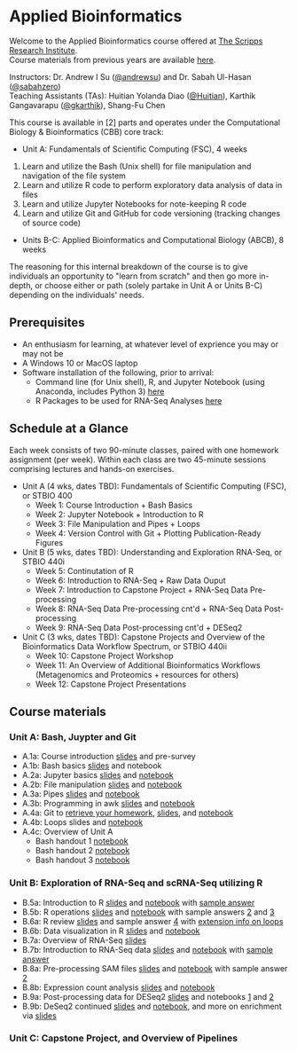 # Applied Bioinformatics
Welcome to the Applied Bioinformatics course offered at [The Scripps Research Institute](https://www.scripps.edu//). </br>
Course materials from previous years are available [here](https://github.com/SuLab/Applied-Bioinformatics/tree/master). </br> 

Instructors: Dr. Andrew I Su ([@andrewsu](https://github.com/andrewsu)) and Dr. Sabah Ul-Hasan ([@sabahzero](https://github.com/sabahzero)) </br>
Teaching Assistants (TAs): Huitian Yolanda Diao ([@Huitian](https://github.com/Yolanda-HT)), Karthik Gangavarapu ([@gkarthik](https://github.com/gkarthik)), Shang-Fu Chen </br> 

This course is available in [2] parts and operates under the Computational Biology & Bioinformatics (CBB) core track: </br>
* Unit A:    Fundamentals of Scientific Computing (FSC), 4 weeks </br>
1. Learn and utilize the Bash (Unix shell) for file manipulation and navigation of the file system </br>
2. Learn and utilize R code to perform exploratory data analysis of data in files </br>
3. Learn and utilize Jupyter Notebooks for note-keeping R code </br>
4. Learn and utilize Git and GitHub for code versioning (tracking changes of source code) </br>
* Units B-C: Applied Bioinformatics and Computational Biology (ABCB), 8 weeks </br>

The reasoning for this internal breakdown of the course is to give individuals an opportunity to "learn from scratch" and then go more in-depth, or choose either or path (solely partake in Unit A or Units B-C) depending on the individuals' needs. </br>

## Prerequisites

* An enthusiasm for learning, at whatever level of exprience you may or may not be
* A Windows 10 or MacOS laptop 
* Software installation of the following, prior to arrival:
  * Command line (for Unix shell), R, and Jupyter Notebook (using Anaconda, includes Python 3) [here](Configuration.md) 
  * R Packages to be used for RNA-Seq Analyses [here](Configuration_RNAseq.md)

## Schedule at a Glance

Each week consists of two 90-minute classes, paired with one homework assignment (per week). Within each class are two 45-minute sessions comprising lectures and hands-on exercises. </br> 
* Unit A (4 wks, dates TBD): Fundamentals of Scientific Computing (FSC), or STBIO 400
  * Week 1: Course Introduction + Bash Basics
  * Week 2: Jupyter Notebook + Introduction to R 
  * Week 3: File Manipulation and Pipes + Loops 
  * Week 4: Version Control with Git + Plotting Publication-Ready Figures
* Unit B (5 wks, dates TBD): Understanding and Exploration RNA-Seq, or STBIO 440i
  * Week 5: Continutation of R
  * Week 6: Introduction to RNA-Seq + Raw Data Ouput
  * Week 7: Introduction to Capstone Project + RNA-Seq Data Pre-processing
  * Week 8: RNA-Seq Data Pre-processing cnt'd + RNA-Seq Data Post-processing
  * Week 9: RNA-Seq Data Post-processing cnt'd + DESeq2
* Unit C (3 wks, dates TBD): Capstone Projects and Overview of the Bioinformatics Data Workflow Spectrum, or STBIO 440ii
  * Week 10: Capstone Project Workshop
  * Week 11: An Overview of Additional Bioinformatics Workflows (Metagenomics and Proteomics + resources for others) 
  * Week 12: Capstone Project Presentations

## Course materials

### Unit A: Bash, Juypter and Git
* A.1a: Course introduction [slides](https://docs.google.com/presentation/d/1B8mOhQOvRb7aK2-l8y5oEoz9bmhj8zg7KY-tuXVWwOo) and pre-survey
* A.1b: Bash basics [slides](https://docs.google.com/presentation/d/1ugVZpA1dBf-STiqx_rB6aMMM2ymirv50XBYTLjajKq8) and notebook
* A.2a: Jupyter basics [slides](https://docs.google.com/presentation/d/1uSNAH_kLjUuNCB38JPH1dZNcPRGB4xTnRw7s6sLZSQc) and [notebook](Module-1_bash-jupyter-git/1.3_jupyter-basics.ipynb)
* A.2b: File manipulation [slides](https://docs.google.com/presentation/d/1v99KZHKdKDSsS3D3gerX_NpfoKEm6eO3a5euqxbZ0UA) and [notebook](Module-1_bash-jupyter-git/1.4_working-with-files.ipynb) 
* A.3a: Pipes [slides](https://docs.google.com/presentation/d/1X88Zjiyo7LfJVVAKhvJKNKEsJMLgkPYQtCXHzkWg3uE) and [notebook](Module-1_bash-jupyter-git/1.5_redirection-and-pipes.ipynb)
* A.3b: Programming in awk [slides](https://docs.google.com/presentation/d/1ejePOkEU7FVSqXUPtpM89neLXP7nR24R9Cb24QSyeqw) and [notebook](Module-1_bash-jupyter-git/1.6_awk.ipynb)
* A.4a: Git to [retrieve your homework](Module-1_bash-jupyter-git/git_reset_local_repo.ipynb), [slides](https://drive.google.com/open?id=11QUQRnKRmCQukB0pL82x9Kf7x5zyjEHe), and [notebook](Module-1_bash-jupyter-git/1.7_for_loop_and_string_replacement.ipynb)
* A.4b: Loops slides and [notebook](Module-1_bash-jupyter-git/1.8_find_git_stringreplacement_questions.ipynb)
* A.4c: Overview of Unit A
  * Bash handout 1 [notebook](Module-1_bash-jupyter-git/week1-1_bash.md)
  * Bash handout 2 [notebook](Module-1_bash-jupyter-git/week1-2_bash.md)
  * Bash handout 3 [notebook](Module-1_bash-jupyter-git/week2-1_bash.md)

### Unit B: Exploration of RNA-Seq and scRNA-Seq utilizing R
* B.5a: Introduction to R [slides](https://github.com/SuLab/Applied-Bioinformatics/raw/master/Unit1-module2-R/R-1.pptx) and [notebook](Unit1-module2-R/R.intro.1.ipynb) with [sample answer](Unit1-module2-R/R.intro.1.practice2.1.ipynb)
* B.5b: R operations [slides](https://github.com/SuLab/Applied-Bioinformatics/raw/master/Unit1-module2-R/R-2.pptx) and [notebook](Unit1-module2-R/R.intro.2.ipynb) with sample answers [2](Unit1-module2-R/R.intro.1.practice2.2.ipynb) and [3](Unit1-module2-R/R.intro.1.practice2.3.ipynb) 
* B.6a: R review [slides](https://github.com/SuLab/Applied-Bioinformatics/raw/master/Unit1-module2-R/R-3.pptx) and sample answer [4](Unit1-module2-R/R.intro.1.practice2.4.ipynb) with [extension info on loops](https://docs.google.com/presentation/d/1y0Yoyvejc8mp3MZWKPAw_u4sj5-wN4CSAi2U30IkWAs/)
* B.6b: Data visualization in R [slides](Unit1-module2-R/2.5_plotting.pdf) and [notebook](Unit1-module2-R/2.5_plotting_1.ipynb)
* B.7a: Overview of RNA-Seq [slides](https://docs.google.com/presentation/d/1UJ_aLFQuwR_ZByDbpDjaaqGBhVZwA_8VHhy0RqWufN0/edit?usp=sharing)
* B.7b: Introduction to RNA-Seq data [slides](https://drive.google.com/open?id=1HMJQ6KhuneSVr7Obx8SBOTbda8BSXlmF) and [notebook](Unit2-RNAseq/3.1_raw-rnaseq-data.ipynb) with [sample answer](Unit2-RNAseq/3.1_exercise_solutions.ipynb) 
* B.8a: Pre-processing SAM files [slides](https://drive.google.com/open?id=1QdEsymay8bQrqoIUZE4ofKfMEqgBs1xm) and [notebook](Unit2-RNAseq/3.2_sam_and_htseq.ipynb) with sample answer [2](Unit2-RNAseq/3.2_exercise_solutions.ipynb)
* B.8b: Expression count analysis [slides](https://drive.google.com/open?id=1B7TiySFOo92vmwzr9YNwjdgxnhiDEMlW) and [notebook](Unit2-RNAseq/3.3_counts-based-pipeline.ipynb)
* B.9a: Post-processing data for DESeq2 [slides](https://drive.google.com/open?id=1lDPbBNhdCZBajNED64Pcrr4foG0Zspqq) and notebooks [1](Unit2-RNAseq/3.4_DESeq2_import_data.ipynb) and [2](Unit2-RNAseq/3.5_DESeq2_expression_analysis.ipynb)
* B.9b: DeSeq2 continued [slides](https://drive.google.com/open?id=1deq5uIjmpa3G1zfb9PZqE1sT38uBsxGe) and [notebook](Unit2-RNAseq/3.6_DESeq2_differential_expression_analysis.ipynb), and more on enrichment via [slides](https://drive.google.com/file/d/1SE0LZBVgkB52l9SU0XHpmcvO6RyJMMzW/view?usp=sharing)

### Unit C: Capstone Project, and Overview of Pipelines
